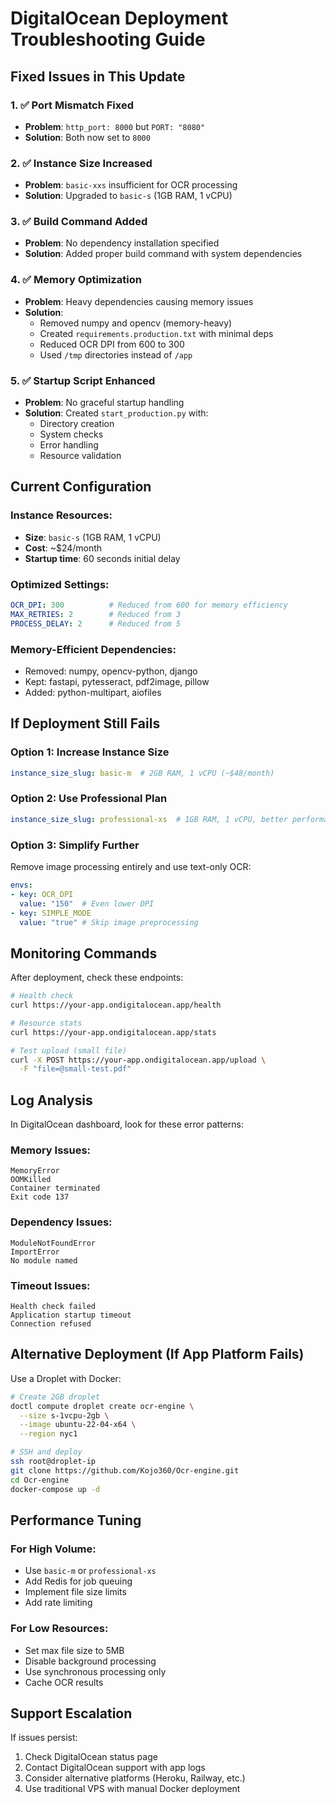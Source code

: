 # DigitalOcean Deployment Troubleshooting Guide

## Fixed Issues in This Update

### 1. ✅ Port Mismatch Fixed
- **Problem**: `http_port: 8000` but `PORT: "8080"`
- **Solution**: Both now set to `8000`

### 2. ✅ Instance Size Increased
- **Problem**: `basic-xxs` insufficient for OCR processing
- **Solution**: Upgraded to `basic-s` (1GB RAM, 1 vCPU)

### 3. ✅ Build Command Added
- **Problem**: No dependency installation specified
- **Solution**: Added proper build command with system dependencies

### 4. ✅ Memory Optimization
- **Problem**: Heavy dependencies causing memory issues
- **Solution**: 
  - Removed numpy and opencv (memory-heavy)
  - Created `requirements.production.txt` with minimal deps
  - Reduced OCR DPI from 600 to 300
  - Used `/tmp` directories instead of `/app`

### 5. ✅ Startup Script Enhanced
- **Problem**: No graceful startup handling
- **Solution**: Created `start_production.py` with:
  - Directory creation
  - System checks
  - Error handling
  - Resource validation

## Current Configuration

### Instance Resources:
- **Size**: `basic-s` (1GB RAM, 1 vCPU)
- **Cost**: ~$24/month
- **Startup time**: 60 seconds initial delay

### Optimized Settings:
```yaml
OCR_DPI: 300          # Reduced from 600 for memory efficiency
MAX_RETRIES: 2        # Reduced from 3
PROCESS_DELAY: 2      # Reduced from 5
```

### Memory-Efficient Dependencies:
- Removed: numpy, opencv-python, django
- Kept: fastapi, pytesseract, pdf2image, pillow
- Added: python-multipart, aiofiles

## If Deployment Still Fails

### Option 1: Increase Instance Size
```yaml
instance_size_slug: basic-m  # 2GB RAM, 1 vCPU (~$48/month)
```

### Option 2: Use Professional Plan
```yaml
instance_size_slug: professional-xs  # 1GB RAM, 1 vCPU, better performance
```

### Option 3: Simplify Further
Remove image processing entirely and use text-only OCR:

```yaml
envs:
- key: OCR_DPI
  value: "150"  # Even lower DPI
- key: SIMPLE_MODE
  value: "true" # Skip image preprocessing
```

## Monitoring Commands

After deployment, check these endpoints:

```bash
# Health check
curl https://your-app.ondigitalocean.app/health

# Resource stats
curl https://your-app.ondigitalocean.app/stats

# Test upload (small file)
curl -X POST https://your-app.ondigitalocean.app/upload \
  -F "file=@small-test.pdf"
```

## Log Analysis

In DigitalOcean dashboard, look for these error patterns:

### Memory Issues:
```
MemoryError
OOMKilled
Container terminated
Exit code 137
```

### Dependency Issues:
```
ModuleNotFoundError
ImportError
No module named
```

### Timeout Issues:
```
Health check failed
Application startup timeout
Connection refused
```

## Alternative Deployment (If App Platform Fails)

Use a Droplet with Docker:

```bash
# Create 2GB droplet
doctl compute droplet create ocr-engine \
  --size s-1vcpu-2gb \
  --image ubuntu-22-04-x64 \
  --region nyc1

# SSH and deploy
ssh root@droplet-ip
git clone https://github.com/Kojo360/Ocr-engine.git
cd Ocr-engine
docker-compose up -d
```

## Performance Tuning

### For High Volume:
- Use `basic-m` or `professional-xs`
- Add Redis for job queuing
- Implement file size limits
- Add rate limiting

### For Low Resources:
- Set max file size to 5MB
- Disable background processing
- Use synchronous processing only
- Cache OCR results

## Support Escalation

If issues persist:
1. Check DigitalOcean status page
2. Contact DigitalOcean support with app logs
3. Consider alternative platforms (Heroku, Railway, etc.)
4. Use traditional VPS with manual Docker deployment
